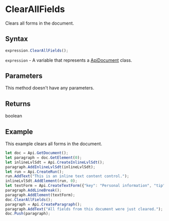 # ClearAllFields

Clears all forms in the document.

## Syntax

```javascript
expression.ClearAllFields();
```

`expression` - A variable that represents a [ApiDocument](../ApiDocument.md) class.

## Parameters

This method doesn't have any parameters.

## Returns

boolean

## Example

This example clears all forms in the document.

```javascript editor-
let doc = Api.GetDocument();
let paragraph = doc.GetElement(0);
let inlineLvlSdt = Api.CreateInlineLvlSdt();
paragraph.AddInlineLvlSdt(inlineLvlSdt);
let run = Api.CreateRun();
run.AddText("This is an inline text content control.");
inlineLvlSdt.AddElement(run, 0);
let textForm = Api.CreateTextForm({"key": "Personal information", "tip": "Enter your first name", "required": true, "placeholder": "First name", "comb": true, "maxCharacters": 10, "cellWidth": 3, "multiLine": false, "autoFit": false});
paragraph.AddLineBreak();
paragraph.AddElement(textForm);
doc.ClearAllFields();
paragraph = Api.CreateParagraph();
paragraph.AddText("All fields from this document were just cleared.");
doc.Push(paragraph);
```

